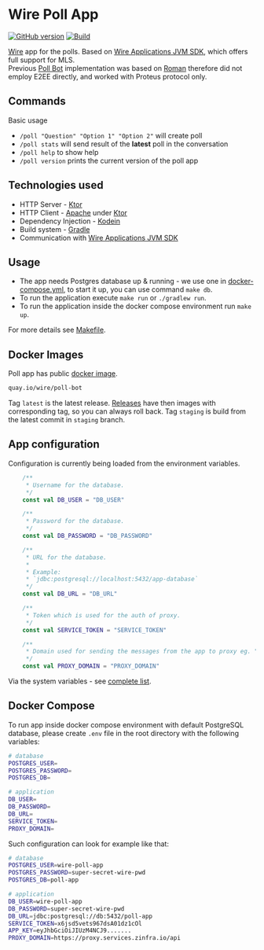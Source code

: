 # Wire Poll App
[![GitHub version](https://badge.fury.io/gh/wireapp%2Fpoll-app.svg)](https://badge.fury.io/gh/wireapp%2Fpoll-app)
[![Build](https://github.com/wireapp/poll-app/actions/workflows/pull-request.yml/badge.svg)](https://github.com/wireapp/poll-app/actions/workflows/pull-request.yml)

[Wire](https://wire.com/) app for the polls.
Based on [Wire Applications JVM SDK](https://github.com/wireapp/wire-apps-jvm-sdk), which offers full support for MLS.  
Previous [Poll Bot](https://github.com/wireapp/poll-bot/) implementation was based on [Roman](https://github.com/wireapp/roman) therefore did not employ E2EE directly, and worked with Proteus protocol only.

## Commands
Basic usage 
* `/poll "Question" "Option 1" "Option 2"` will create poll
* `/poll stats` will send result of the **latest** poll in the conversation
* `/poll help` to show help
* `/poll version` prints the current version of the poll app

## Technologies used
* HTTP Server - [Ktor](https://ktor.io/)
* HTTP Client - [Apache](https://ktor.io/clients/http-client/engines.html) under [Ktor](https://ktor.io/)
* Dependency Injection - [Kodein](https://github.com/Kodein-Framework/Kodein-DI)
* Build system - [Gradle](https://gradle.org/)
* Communication with [Wire Applications JVM SDK](https://github.com/wireapp/wire-apps-jvm-sdk)

## Usage

* The app needs Postgres database up & running - we use one in [docker-compose.yml](docker-compose.yml), to start it up, you can use
  command `make db`.
* To run the application execute `make run` or `./gradlew run`.
* To run the application inside the docker compose environment run `make up`.

For more details see [Makefile](Makefile).

## Docker Images

Poll app has public [docker image](https://quay.io/wire/poll-bot).
```bash
quay.io/wire/poll-bot
```

Tag `latest` is the latest release. [Releases](https://github.com/wireapp/poll-bot/releases) have then images with corresponding tag, so you
can always roll back. Tag `staging` is build from the latest commit in `staging` branch.


## App configuration
Configuration is currently being loaded from the environment variables.

```kotlin
    /**
     * Username for the database.
     */
    const val DB_USER = "DB_USER"

    /**
     * Password for the database.
     */
    const val DB_PASSWORD = "DB_PASSWORD"

    /**
     * URL for the database.
     *
     * Example:
     * `jdbc:postgresql://localhost:5432/app-database`
     */
    const val DB_URL = "DB_URL"

    /**
     * Token which is used for the auth of proxy.
     */
    const val SERVICE_TOKEN = "SERVICE_TOKEN"

    /**
     * Domain used for sending the messages from the app to proxy eg. "https://proxy.services.zinfra.io/api"
     */
    const val PROXY_DOMAIN = "PROXY_DOMAIN"
```

Via the system variables - see [complete list](src/main/kotlin/com/wire/apps/polls/setup/EnvConfigVariables.kt).

## Docker Compose
To run app inside docker compose environment with default PostgreSQL database,
please create `.env` file in the root directory with the following variables:
```bash
# database
POSTGRES_USER=
POSTGRES_PASSWORD=
POSTGRES_DB=

# application
DB_USER=
DB_PASSWORD=
DB_URL=
SERVICE_TOKEN=
PROXY_DOMAIN=
```

Such configuration can look for example like that:

```bash
# database
POSTGRES_USER=wire-poll-app
POSTGRES_PASSWORD=super-secret-wire-pwd
POSTGRES_DB=poll-app

# application
DB_USER=wire-poll-app
DB_PASSWORD=super-secret-wire-pwd
DB_URL=jdbc:postgresql://db:5432/poll-app
SERVICE_TOKEN=x6jsd5vets967dsA01dz1cOl
APP_KEY=eyJhbGciOiJIUzM4NCJ9.......
PROXY_DOMAIN=https://proxy.services.zinfra.io/api
```

